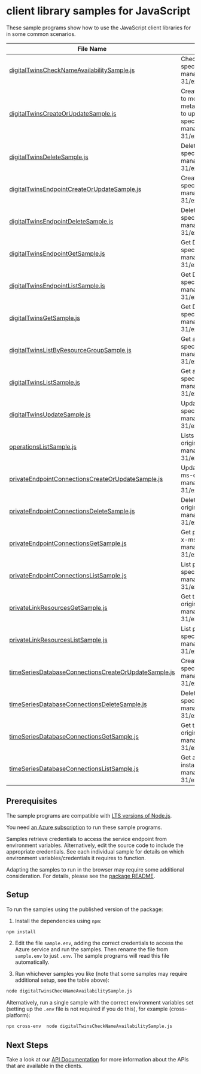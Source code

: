 # client library samples for JavaScript

These sample programs show how to use the JavaScript client libraries for in some common scenarios.

| **File Name**                                                                                             | **Description**                                                                                                                                                                                                                                                                                                                                                                                                |
| --------------------------------------------------------------------------------------------------------- | -------------------------------------------------------------------------------------------------------------------------------------------------------------------------------------------------------------------------------------------------------------------------------------------------------------------------------------------------------------------------------------------------------------- |
| [digitalTwinsCheckNameAvailabilitySample.js][digitaltwinschecknameavailabilitysample]                     | Check if a DigitalTwinsInstance name is available. x-ms-original-file: specification/digitaltwins/resource-manager/Microsoft.DigitalTwins/stable/2022-05-31/examples/DigitalTwinsCheckNameAvailability_example.json                                                                                                                                                                                            |
| [digitalTwinsCreateOrUpdateSample.js][digitaltwinscreateorupdatesample]                                   | Create or update the metadata of a DigitalTwinsInstance. The usual pattern to modify a property is to retrieve the DigitalTwinsInstance and security metadata, and then combine them with the modified values in a new body to update the DigitalTwinsInstance. x-ms-original-file: specification/digitaltwins/resource-manager/Microsoft.DigitalTwins/stable/2022-05-31/examples/DigitalTwinsPut_example.json |
| [digitalTwinsDeleteSample.js][digitaltwinsdeletesample]                                                   | Delete a DigitalTwinsInstance. x-ms-original-file: specification/digitaltwins/resource-manager/Microsoft.DigitalTwins/stable/2022-05-31/examples/DigitalTwinsDelete_example.json                                                                                                                                                                                                                               |
| [digitalTwinsEndpointCreateOrUpdateSample.js][digitaltwinsendpointcreateorupdatesample]                   | Create or update DigitalTwinsInstance endpoint. x-ms-original-file: specification/digitaltwins/resource-manager/Microsoft.DigitalTwins/stable/2022-05-31/examples/DigitalTwinsEndpointPut_example.json                                                                                                                                                                                                         |
| [digitalTwinsEndpointDeleteSample.js][digitaltwinsendpointdeletesample]                                   | Delete a DigitalTwinsInstance endpoint. x-ms-original-file: specification/digitaltwins/resource-manager/Microsoft.DigitalTwins/stable/2022-05-31/examples/DigitalTwinsEndpointDelete_example.json                                                                                                                                                                                                              |
| [digitalTwinsEndpointGetSample.js][digitaltwinsendpointgetsample]                                         | Get DigitalTwinsInstances Endpoint. x-ms-original-file: specification/digitaltwins/resource-manager/Microsoft.DigitalTwins/stable/2022-05-31/examples/DigitalTwinsEndpointGet_example.json                                                                                                                                                                                                                     |
| [digitalTwinsEndpointListSample.js][digitaltwinsendpointlistsample]                                       | Get DigitalTwinsInstance Endpoints. x-ms-original-file: specification/digitaltwins/resource-manager/Microsoft.DigitalTwins/stable/2022-05-31/examples/DigitalTwinsEndpointsGet_example.json                                                                                                                                                                                                                    |
| [digitalTwinsGetSample.js][digitaltwinsgetsample]                                                         | Get DigitalTwinsInstances resource. x-ms-original-file: specification/digitaltwins/resource-manager/Microsoft.DigitalTwins/stable/2022-05-31/examples/DigitalTwinsGet_example.json                                                                                                                                                                                                                             |
| [digitalTwinsListByResourceGroupSample.js][digitaltwinslistbyresourcegroupsample]                         | Get all the DigitalTwinsInstances in a resource group. x-ms-original-file: specification/digitaltwins/resource-manager/Microsoft.DigitalTwins/stable/2022-05-31/examples/DigitalTwinsListByResourceGroup_example.json                                                                                                                                                                                          |
| [digitalTwinsListSample.js][digitaltwinslistsample]                                                       | Get all the DigitalTwinsInstances in a subscription. x-ms-original-file: specification/digitaltwins/resource-manager/Microsoft.DigitalTwins/stable/2022-05-31/examples/DigitalTwinsList_example.json                                                                                                                                                                                                           |
| [digitalTwinsUpdateSample.js][digitaltwinsupdatesample]                                                   | Update metadata of DigitalTwinsInstance. x-ms-original-file: specification/digitaltwins/resource-manager/Microsoft.DigitalTwins/stable/2022-05-31/examples/DigitalTwinsPatch_example.json                                                                                                                                                                                                                      |
| [operationsListSample.js][operationslistsample]                                                           | Lists all of the available DigitalTwins service REST API operations. x-ms-original-file: specification/digitaltwins/resource-manager/Microsoft.DigitalTwins/stable/2022-05-31/examples/DigitalTwinsOperationsList_example.json                                                                                                                                                                                 |
| [privateEndpointConnectionsCreateOrUpdateSample.js][privateendpointconnectionscreateorupdatesample]       | Update the status of a private endpoint connection with the given name. x-ms-original-file: specification/digitaltwins/resource-manager/Microsoft.DigitalTwins/stable/2022-05-31/examples/PrivateEndpointConnectionPut_example.json                                                                                                                                                                            |
| [privateEndpointConnectionsDeleteSample.js][privateendpointconnectionsdeletesample]                       | Delete private endpoint connection with the specified name. x-ms-original-file: specification/digitaltwins/resource-manager/Microsoft.DigitalTwins/stable/2022-05-31/examples/PrivateEndpointConnectionDelete_example.json                                                                                                                                                                                     |
| [privateEndpointConnectionsGetSample.js][privateendpointconnectionsgetsample]                             | Get private endpoint connection properties for the given private endpoint. x-ms-original-file: specification/digitaltwins/resource-manager/Microsoft.DigitalTwins/stable/2022-05-31/examples/PrivateEndpointConnectionByConnectionName_example.json                                                                                                                                                            |
| [privateEndpointConnectionsListSample.js][privateendpointconnectionslistsample]                           | List private endpoint connection properties. x-ms-original-file: specification/digitaltwins/resource-manager/Microsoft.DigitalTwins/stable/2022-05-31/examples/PrivateEndpointConnectionsList_example.json                                                                                                                                                                                                     |
| [privateLinkResourcesGetSample.js][privatelinkresourcesgetsample]                                         | Get the specified private link resource for the given Digital Twin. x-ms-original-file: specification/digitaltwins/resource-manager/Microsoft.DigitalTwins/stable/2022-05-31/examples/PrivateLinkResourcesByGroupId_example.json                                                                                                                                                                               |
| [privateLinkResourcesListSample.js][privatelinkresourceslistsample]                                       | List private link resources for given Digital Twin. x-ms-original-file: specification/digitaltwins/resource-manager/Microsoft.DigitalTwins/stable/2022-05-31/examples/PrivateLinkResourcesList_example.json                                                                                                                                                                                                    |
| [timeSeriesDatabaseConnectionsCreateOrUpdateSample.js][timeseriesdatabaseconnectionscreateorupdatesample] | Create or update a time series database connection. x-ms-original-file: specification/digitaltwins/resource-manager/Microsoft.DigitalTwins/stable/2022-05-31/examples/TimeSeriesDatabaseConnectionsPut_example.json                                                                                                                                                                                            |
| [timeSeriesDatabaseConnectionsDeleteSample.js][timeseriesdatabaseconnectionsdeletesample]                 | Delete a time series database connection. x-ms-original-file: specification/digitaltwins/resource-manager/Microsoft.DigitalTwins/stable/2022-05-31/examples/TimeSeriesDatabaseConnectionsDelete_example.json                                                                                                                                                                                                   |
| [timeSeriesDatabaseConnectionsGetSample.js][timeseriesdatabaseconnectionsgetsample]                       | Get the description of an existing time series database connection. x-ms-original-file: specification/digitaltwins/resource-manager/Microsoft.DigitalTwins/stable/2022-05-31/examples/TimeSeriesDatabaseConnectionsGet_example.json                                                                                                                                                                            |
| [timeSeriesDatabaseConnectionsListSample.js][timeseriesdatabaseconnectionslistsample]                     | Get all existing time series database connections for this DigitalTwins instance. x-ms-original-file: specification/digitaltwins/resource-manager/Microsoft.DigitalTwins/stable/2022-05-31/examples/TimeSeriesDatabaseConnectionsList_example.json                                                                                                                                                             |

## Prerequisites

The sample programs are compatible with [LTS versions of Node.js](https://nodejs.org/about/releases/).

You need [an Azure subscription][freesub] to run these sample programs.

Samples retrieve credentials to access the service endpoint from environment variables. Alternatively, edit the source code to include the appropriate credentials. See each individual sample for details on which environment variables/credentials it requires to function.

Adapting the samples to run in the browser may require some additional consideration. For details, please see the [package README][package].

## Setup

To run the samples using the published version of the package:

1. Install the dependencies using `npm`:

```bash
npm install
```

2. Edit the file `sample.env`, adding the correct credentials to access the Azure service and run the samples. Then rename the file from `sample.env` to just `.env`. The sample programs will read this file automatically.

3. Run whichever samples you like (note that some samples may require additional setup, see the table above):

```bash
node digitalTwinsCheckNameAvailabilitySample.js
```

Alternatively, run a single sample with the correct environment variables set (setting up the `.env` file is not required if you do this), for example (cross-platform):

```bash
npx cross-env  node digitalTwinsCheckNameAvailabilitySample.js
```

## Next Steps

Take a look at our [API Documentation][apiref] for more information about the APIs that are available in the clients.

[digitaltwinschecknameavailabilitysample]: https://github.com/Azure/azure-sdk-for-js/blob/main/sdk/digitaltwins/arm-digitaltwins/samples/v3/javascript/digitalTwinsCheckNameAvailabilitySample.js
[digitaltwinscreateorupdatesample]: https://github.com/Azure/azure-sdk-for-js/blob/main/sdk/digitaltwins/arm-digitaltwins/samples/v3/javascript/digitalTwinsCreateOrUpdateSample.js
[digitaltwinsdeletesample]: https://github.com/Azure/azure-sdk-for-js/blob/main/sdk/digitaltwins/arm-digitaltwins/samples/v3/javascript/digitalTwinsDeleteSample.js
[digitaltwinsendpointcreateorupdatesample]: https://github.com/Azure/azure-sdk-for-js/blob/main/sdk/digitaltwins/arm-digitaltwins/samples/v3/javascript/digitalTwinsEndpointCreateOrUpdateSample.js
[digitaltwinsendpointdeletesample]: https://github.com/Azure/azure-sdk-for-js/blob/main/sdk/digitaltwins/arm-digitaltwins/samples/v3/javascript/digitalTwinsEndpointDeleteSample.js
[digitaltwinsendpointgetsample]: https://github.com/Azure/azure-sdk-for-js/blob/main/sdk/digitaltwins/arm-digitaltwins/samples/v3/javascript/digitalTwinsEndpointGetSample.js
[digitaltwinsendpointlistsample]: https://github.com/Azure/azure-sdk-for-js/blob/main/sdk/digitaltwins/arm-digitaltwins/samples/v3/javascript/digitalTwinsEndpointListSample.js
[digitaltwinsgetsample]: https://github.com/Azure/azure-sdk-for-js/blob/main/sdk/digitaltwins/arm-digitaltwins/samples/v3/javascript/digitalTwinsGetSample.js
[digitaltwinslistbyresourcegroupsample]: https://github.com/Azure/azure-sdk-for-js/blob/main/sdk/digitaltwins/arm-digitaltwins/samples/v3/javascript/digitalTwinsListByResourceGroupSample.js
[digitaltwinslistsample]: https://github.com/Azure/azure-sdk-for-js/blob/main/sdk/digitaltwins/arm-digitaltwins/samples/v3/javascript/digitalTwinsListSample.js
[digitaltwinsupdatesample]: https://github.com/Azure/azure-sdk-for-js/blob/main/sdk/digitaltwins/arm-digitaltwins/samples/v3/javascript/digitalTwinsUpdateSample.js
[operationslistsample]: https://github.com/Azure/azure-sdk-for-js/blob/main/sdk/digitaltwins/arm-digitaltwins/samples/v3/javascript/operationsListSample.js
[privateendpointconnectionscreateorupdatesample]: https://github.com/Azure/azure-sdk-for-js/blob/main/sdk/digitaltwins/arm-digitaltwins/samples/v3/javascript/privateEndpointConnectionsCreateOrUpdateSample.js
[privateendpointconnectionsdeletesample]: https://github.com/Azure/azure-sdk-for-js/blob/main/sdk/digitaltwins/arm-digitaltwins/samples/v3/javascript/privateEndpointConnectionsDeleteSample.js
[privateendpointconnectionsgetsample]: https://github.com/Azure/azure-sdk-for-js/blob/main/sdk/digitaltwins/arm-digitaltwins/samples/v3/javascript/privateEndpointConnectionsGetSample.js
[privateendpointconnectionslistsample]: https://github.com/Azure/azure-sdk-for-js/blob/main/sdk/digitaltwins/arm-digitaltwins/samples/v3/javascript/privateEndpointConnectionsListSample.js
[privatelinkresourcesgetsample]: https://github.com/Azure/azure-sdk-for-js/blob/main/sdk/digitaltwins/arm-digitaltwins/samples/v3/javascript/privateLinkResourcesGetSample.js
[privatelinkresourceslistsample]: https://github.com/Azure/azure-sdk-for-js/blob/main/sdk/digitaltwins/arm-digitaltwins/samples/v3/javascript/privateLinkResourcesListSample.js
[timeseriesdatabaseconnectionscreateorupdatesample]: https://github.com/Azure/azure-sdk-for-js/blob/main/sdk/digitaltwins/arm-digitaltwins/samples/v3/javascript/timeSeriesDatabaseConnectionsCreateOrUpdateSample.js
[timeseriesdatabaseconnectionsdeletesample]: https://github.com/Azure/azure-sdk-for-js/blob/main/sdk/digitaltwins/arm-digitaltwins/samples/v3/javascript/timeSeriesDatabaseConnectionsDeleteSample.js
[timeseriesdatabaseconnectionsgetsample]: https://github.com/Azure/azure-sdk-for-js/blob/main/sdk/digitaltwins/arm-digitaltwins/samples/v3/javascript/timeSeriesDatabaseConnectionsGetSample.js
[timeseriesdatabaseconnectionslistsample]: https://github.com/Azure/azure-sdk-for-js/blob/main/sdk/digitaltwins/arm-digitaltwins/samples/v3/javascript/timeSeriesDatabaseConnectionsListSample.js
[apiref]: https://docs.microsoft.com/javascript/api/@azure/arm-digitaltwins?view=azure-node-preview
[freesub]: https://azure.microsoft.com/free/
[package]: https://github.com/Azure/azure-sdk-for-js/tree/main/sdk/digitaltwins/arm-digitaltwins/README.md
